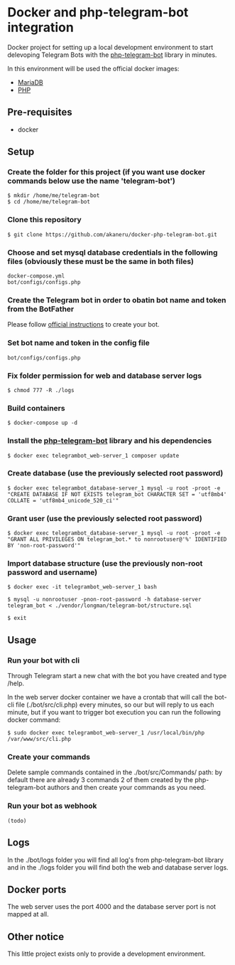 # Docker and php-telegram-bot integration

Docker project for setting up a local development environment to start delevoping Telegram Bots with the [php-telegram-bot](https://github.com/php-telegram-bot/core) library in minutes.

In this environment will be used the official docker images:

- [MariaDB](https://hub.docker.com/_/mariadb/)
- [PHP](https://hub.docker.com/_/php/)

## Pre-requisites

- docker

## Setup

### Create the folder for this project (if you want use docker commands below use the name 'telegram-bot')

    $ mkdir /home/me/telegram-bot
    $ cd /home/me/telegram-bot

### Clone this repository

    $ git clone https://github.com/akaneru/docker-php-telegram-bot.git

### Choose and set mysql database credentials in the following files (obviously these must be the same in both files)

    docker-compose.yml
    bot/configs/configs.php

### Create the Telegram bot in order to obatin bot name and token from the BotFather

Please follow [official instructions](https://core.telegram.org/bots#6-botfather) to create your bot.

### Set bot name and token in the config file

    bot/configs/configs.php

### Fix folder permission for web and database server logs

    $ chmod 777 -R ./logs

### Build containers

    $ docker-compose up -d

### Install the [php-telegram-bot](https://github.com/php-telegram-bot/core) library and his dependencies

    $ docker exec telegrambot_web-server_1 composer update

### Create database (use the previously selected root password)

    $ docker exec telegrambot_database-server_1 mysql -u root -proot -e "CREATE DATABASE IF NOT EXISTS telegram_bot CHARACTER SET = 'utf8mb4' COLLATE = 'utf8mb4_unicode_520_ci'"

### Grant user (use the previously selected root password)

    $ docker exec telegrambot_database-server_1 mysql -u root -proot -e "GRANT ALL PRIVILEGES ON telegram_bot.* to nonrootuser@'%' IDENTIFIED BY 'non-root-password'"

### Import database structure (use the previously non-root password and username)

    $ docker exec -it telegrambot_web-server_1 bash

    $ mysql -u nonrootuser -pnon-root-password -h database-server telegram_bot < ./vendor/longman/telegram-bot/structure.sql

    $ exit

## Usage

### Run your bot with cli

Through Telegram start a new chat with the bot you have created and type /help.

In the web server docker container we have a crontab that will call the bot-cli file (./bot/src/cli.php) every minutes, so our but will reply to us each minute, but if you want to trigger bot execution you can run the following docker command:

    $ sudo docker exec telegrambot_web-server_1 /usr/local/bin/php /var/www/src/cli.php

### Create your commands

Delete sample commands contained in the ./bot/src/Commands/ path: by default there are already 3 commands 2 of them created by the php-telegram-bot authors and then create your commands as you need.

### Run your bot as webhook

    (todo)

## Logs

In the ./bot/logs folder you will find all log's from php-telegram-bot library and in the ./logs folder you will find both the web and database server logs.

## Docker ports

The web server uses the port 4000 and the database server port is not mapped at all.

## Other notice

This little project exists only to provide a development environment.
